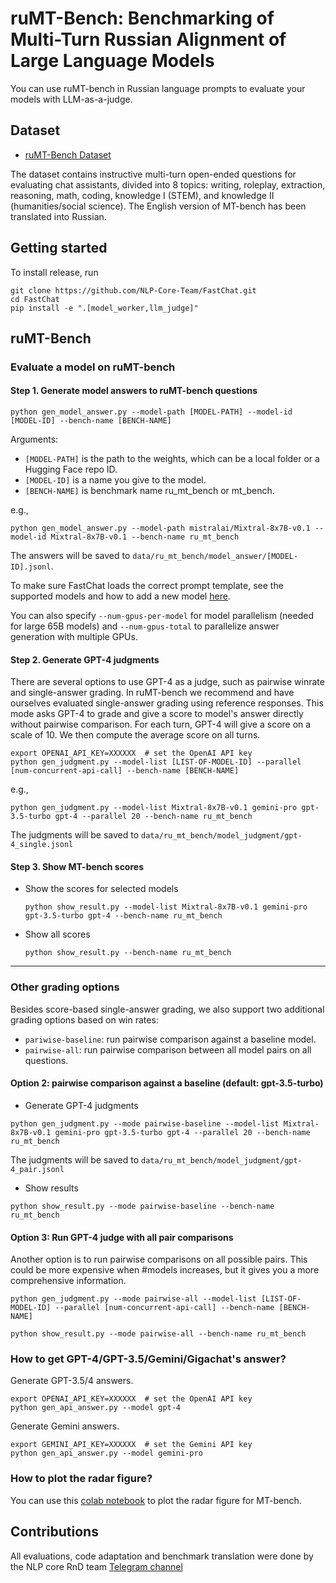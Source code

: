 # ruMT-Bench: Benchmarking of Multi-Turn Russian Alignment of Large Language Models

You can use ruMT-bench in Russian language prompts to evaluate your models with LLM-as-a-judge.

## Dataset

- [ruMT-Bench Dataset](https://huggingface.co/datasets/NLPCoreTeam/ruMT-Bench)

The dataset contains instructive multi-turn open-ended questions for evaluating chat assistants, divided into 8 topics: writing, roleplay, extraction, reasoning, math, coding, knowledge I (STEM), and knowledge II (humanities/social science). The English version of MT-bench has been translated into Russian.

## Getting started

To install release, run

```
git clone https://github.com/NLP-Core-Team/FastChat.git
cd FastChat
pip install -e ".[model_worker,llm_judge]"
```

## ruMT-Bench

### Evaluate a model on ruMT-bench

#### Step 1. Generate model answers to ruMT-bench questions
```
python gen_model_answer.py --model-path [MODEL-PATH] --model-id [MODEL-ID] --bench-name [BENCH-NAME]
```
Arguments:
  - `[MODEL-PATH]` is the path to the weights, which can be a local folder or a Hugging Face repo ID.
  - `[MODEL-ID]` is a name you give to the model.
  - `[BENCH-NAME]` is benchmark name ru_mt_bench or mt_bench.

e.g.,
```
python gen_model_answer.py --model-path mistralai/Mixtral-8x7B-v0.1 --model-id Mixtral-8x7B-v0.1 --bench-name ru_mt_bench
```
The answers will be saved to `data/ru_mt_bench/model_answer/[MODEL-ID].jsonl`.

To make sure FastChat loads the correct prompt template, see the supported models and how to add a new model [here](../../docs/model_support.md#how-to-support-a-new-model).

You can also specify `--num-gpus-per-model` for model parallelism (needed for large 65B models) and `--num-gpus-total` to parallelize answer generation with multiple GPUs.

#### Step 2. Generate GPT-4 judgments
There are several options to use GPT-4 as a judge, such as pairwise winrate and single-answer grading.
In ruMT-bench we recommend and have ourselves evaluated single-answer grading using reference responses.
This mode asks GPT-4 to grade and give a score to model's answer directly without pairwise comparison.
For each turn, GPT-4 will give a score on a scale of 10. We then compute the average score on all turns.

```
export OPENAI_API_KEY=XXXXXX  # set the OpenAI API key
python gen_judgment.py --model-list [LIST-OF-MODEL-ID] --parallel [num-concurrent-api-call] --bench-name [BENCH-NAME]
```

e.g.,
```
python gen_judgment.py --model-list Mixtral-8x7B-v0.1 gemini-pro gpt-3.5-turbo gpt-4 --parallel 20 --bench-name ru_mt_bench
```
The judgments will be saved to `data/ru_mt_bench/model_judgment/gpt-4_single.jsonl`

#### Step 3. Show MT-bench scores

- Show the scores for selected models
  ```
  python show_result.py --model-list Mixtral-8x7B-v0.1 gemini-pro gpt-3.5-turbo gpt-4 --bench-name ru_mt_bench
  ```
- Show all scores
  ```
  python show_result.py --bench-name ru_mt_bench
  ```

---

### Other grading options
Besides score-based single-answer grading, we also support two additional grading options based on win rates:
- `pariwise-baseline`: run pairwise comparison against a baseline model.
- `pairwise-all`: run pairwise comparison between all model pairs on all questions.

#### Option 2: pairwise comparison against a baseline (default: gpt-3.5-turbo)

- Generate GPT-4 judgments
```
python gen_judgment.py --mode pairwise-baseline --model-list Mixtral-8x7B-v0.1 gemini-pro gpt-3.5-turbo gpt-4 --parallel 20 --bench-name ru_mt_bench
```
The judgments will be saved to `data/ru_mt_bench/model_judgment/gpt-4_pair.jsonl`

- Show results
```
python show_result.py --mode pairwise-baseline --bench-name ru_mt_bench
```

#### Option 3: Run GPT-4 judge with all pair comparisons

Another option is to run pairwise comparisons on all possible pairs.
This could be more expensive when #models increases, but it gives you a more comprehensive information.

```
python gen_judgment.py --mode pairwise-all --model-list [LIST-OF-MODEL-ID] --parallel [num-concurrent-api-call] --bench-name [BENCH-NAME]
```

```
python show_result.py --mode pairwise-all --bench-name ru_mt_bench
```

### How to get GPT-4/GPT-3.5/Gemini/Gigachat's answer?

Generate GPT-3.5/4 answers.
```
export OPENAI_API_KEY=XXXXXX  # set the OpenAI API key
python gen_api_answer.py --model gpt-4
```
Generate Gemini answers.
```
export GEMINI_API_KEY=XXXXXX  # set the Gemini API key
python gen_api_answer.py --model gemini-pro
```

### How to plot the radar figure?

You can use this [colab notebook](https://colab.research.google.com/drive/15O3Y8Rxq37PuMlArE291P4OC6ia37PQK#scrollTo=5i8R0l-XqkgO) to plot the radar figure for MT-bench.

## Contributions
All evaluations, code adaptation and benchmark translation were done by the NLP core RnD team [Telegram channel](https://t.me/nlpcoreteam)